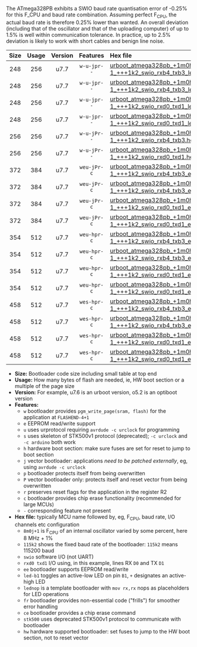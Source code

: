 The ATmega328PB exhibits a SWIO baud rate quantisation error of -0.25% for this F_CPU and baud rate combination. Assuming perfect F<sub>CPU</sub>, the actual baud rate is therefore 0.25% lower than wanted. An overall deviation (including that of the oscillator and that of the uploading computer) of up to 1.5% is well within communication tolerance. In practice, up to 2.5% deviation is likely to work with short cables and benign line noise.

|Size|Usage|Version|Features|Hex file|
|:-:|:-:|:-:|:-:|:--|
|248|256|u7.7|`w-u-jpr--`|[urboot_atmega328pb_+1m0h-1_+++1k2_swio_rxb4_txb3_led+b5.hex](https://raw.githubusercontent.com/stefanrueger/urboot.hex/main/mcus/atmega328pb/internal_oscillator/fcpu_+1m0h-1/br_+++1k2/urboot_atmega328pb_+1m0h-1_+++1k2_swio_rxb4_txb3_led+b5.hex)|
|248|256|u7.7|`w-u-jpr--`|[urboot_atmega328pb_+1m0h-1_+++1k2_swio_rxb4_txb3_lednop.hex](https://raw.githubusercontent.com/stefanrueger/urboot.hex/main/mcus/atmega328pb/internal_oscillator/fcpu_+1m0h-1/br_+++1k2/urboot_atmega328pb_+1m0h-1_+++1k2_swio_rxb4_txb3_lednop.hex)|
|248|256|u7.7|`w-u-jpr--`|[urboot_atmega328pb_+1m0h-1_+++1k2_swio_rxd0_txd1_led+b5.hex](https://raw.githubusercontent.com/stefanrueger/urboot.hex/main/mcus/atmega328pb/internal_oscillator/fcpu_+1m0h-1/br_+++1k2/urboot_atmega328pb_+1m0h-1_+++1k2_swio_rxd0_txd1_led+b5.hex)|
|248|256|u7.7|`w-u-jpr--`|[urboot_atmega328pb_+1m0h-1_+++1k2_swio_rxd0_txd1_lednop.hex](https://raw.githubusercontent.com/stefanrueger/urboot.hex/main/mcus/atmega328pb/internal_oscillator/fcpu_+1m0h-1/br_+++1k2/urboot_atmega328pb_+1m0h-1_+++1k2_swio_rxd0_txd1_lednop.hex)|
|256|256|u7.7|`w-u-jPr--`|[urboot_atmega328pb_+1m0h-1_+++1k2_swio_rxb4_txb3.hex](https://raw.githubusercontent.com/stefanrueger/urboot.hex/main/mcus/atmega328pb/internal_oscillator/fcpu_+1m0h-1/br_+++1k2/urboot_atmega328pb_+1m0h-1_+++1k2_swio_rxb4_txb3.hex)|
|256|256|u7.7|`w-u-jPr--`|[urboot_atmega328pb_+1m0h-1_+++1k2_swio_rxd0_txd1.hex](https://raw.githubusercontent.com/stefanrueger/urboot.hex/main/mcus/atmega328pb/internal_oscillator/fcpu_+1m0h-1/br_+++1k2/urboot_atmega328pb_+1m0h-1_+++1k2_swio_rxd0_txd1.hex)|
|372|384|u7.7|`weu-jPr-c`|[urboot_atmega328pb_+1m0h-1_+++1k2_swio_rxb4_txb3_ee_led+b5_fr_ce.hex](https://raw.githubusercontent.com/stefanrueger/urboot.hex/main/mcus/atmega328pb/internal_oscillator/fcpu_+1m0h-1/br_+++1k2/urboot_atmega328pb_+1m0h-1_+++1k2_swio_rxb4_txb3_ee_led+b5_fr_ce.hex)|
|372|384|u7.7|`weu-jPr-c`|[urboot_atmega328pb_+1m0h-1_+++1k2_swio_rxb4_txb3_ee_lednop_fr_ce.hex](https://raw.githubusercontent.com/stefanrueger/urboot.hex/main/mcus/atmega328pb/internal_oscillator/fcpu_+1m0h-1/br_+++1k2/urboot_atmega328pb_+1m0h-1_+++1k2_swio_rxb4_txb3_ee_lednop_fr_ce.hex)|
|372|384|u7.7|`weu-jPr-c`|[urboot_atmega328pb_+1m0h-1_+++1k2_swio_rxd0_txd1_ee_led+b5_fr_ce.hex](https://raw.githubusercontent.com/stefanrueger/urboot.hex/main/mcus/atmega328pb/internal_oscillator/fcpu_+1m0h-1/br_+++1k2/urboot_atmega328pb_+1m0h-1_+++1k2_swio_rxd0_txd1_ee_led+b5_fr_ce.hex)|
|372|384|u7.7|`weu-jPr-c`|[urboot_atmega328pb_+1m0h-1_+++1k2_swio_rxd0_txd1_ee_lednop_fr_ce.hex](https://raw.githubusercontent.com/stefanrueger/urboot.hex/main/mcus/atmega328pb/internal_oscillator/fcpu_+1m0h-1/br_+++1k2/urboot_atmega328pb_+1m0h-1_+++1k2_swio_rxd0_txd1_ee_lednop_fr_ce.hex)|
|354|512|u7.7|`weu-hpr-c`|[urboot_atmega328pb_+1m0h-1_+++1k2_swio_rxb4_txb3_ee_led+b5_fr_ce_hw.hex](https://raw.githubusercontent.com/stefanrueger/urboot.hex/main/mcus/atmega328pb/internal_oscillator/fcpu_+1m0h-1/br_+++1k2/urboot_atmega328pb_+1m0h-1_+++1k2_swio_rxb4_txb3_ee_led+b5_fr_ce_hw.hex)|
|354|512|u7.7|`weu-hpr-c`|[urboot_atmega328pb_+1m0h-1_+++1k2_swio_rxb4_txb3_ee_lednop_fr_ce_hw.hex](https://raw.githubusercontent.com/stefanrueger/urboot.hex/main/mcus/atmega328pb/internal_oscillator/fcpu_+1m0h-1/br_+++1k2/urboot_atmega328pb_+1m0h-1_+++1k2_swio_rxb4_txb3_ee_lednop_fr_ce_hw.hex)|
|354|512|u7.7|`weu-hpr-c`|[urboot_atmega328pb_+1m0h-1_+++1k2_swio_rxd0_txd1_ee_led+b5_fr_ce_hw.hex](https://raw.githubusercontent.com/stefanrueger/urboot.hex/main/mcus/atmega328pb/internal_oscillator/fcpu_+1m0h-1/br_+++1k2/urboot_atmega328pb_+1m0h-1_+++1k2_swio_rxd0_txd1_ee_led+b5_fr_ce_hw.hex)|
|354|512|u7.7|`weu-hpr-c`|[urboot_atmega328pb_+1m0h-1_+++1k2_swio_rxd0_txd1_ee_lednop_fr_ce_hw.hex](https://raw.githubusercontent.com/stefanrueger/urboot.hex/main/mcus/atmega328pb/internal_oscillator/fcpu_+1m0h-1/br_+++1k2/urboot_atmega328pb_+1m0h-1_+++1k2_swio_rxd0_txd1_ee_lednop_fr_ce_hw.hex)|
|458|512|u7.7|`wes-hpr-c`|[urboot_atmega328pb_+1m0h-1_+++1k2_swio_rxb4_txb3_ee_led+b5_fr_ce_stk500_hw.hex](https://raw.githubusercontent.com/stefanrueger/urboot.hex/main/mcus/atmega328pb/internal_oscillator/fcpu_+1m0h-1/br_+++1k2/urboot_atmega328pb_+1m0h-1_+++1k2_swio_rxb4_txb3_ee_led+b5_fr_ce_stk500_hw.hex)|
|458|512|u7.7|`wes-hpr-c`|[urboot_atmega328pb_+1m0h-1_+++1k2_swio_rxb4_txb3_ee_lednop_fr_ce_stk500_hw.hex](https://raw.githubusercontent.com/stefanrueger/urboot.hex/main/mcus/atmega328pb/internal_oscillator/fcpu_+1m0h-1/br_+++1k2/urboot_atmega328pb_+1m0h-1_+++1k2_swio_rxb4_txb3_ee_lednop_fr_ce_stk500_hw.hex)|
|458|512|u7.7|`wes-hpr-c`|[urboot_atmega328pb_+1m0h-1_+++1k2_swio_rxd0_txd1_ee_led+b5_fr_ce_stk500_hw.hex](https://raw.githubusercontent.com/stefanrueger/urboot.hex/main/mcus/atmega328pb/internal_oscillator/fcpu_+1m0h-1/br_+++1k2/urboot_atmega328pb_+1m0h-1_+++1k2_swio_rxd0_txd1_ee_led+b5_fr_ce_stk500_hw.hex)|
|458|512|u7.7|`wes-hpr-c`|[urboot_atmega328pb_+1m0h-1_+++1k2_swio_rxd0_txd1_ee_lednop_fr_ce_stk500_hw.hex](https://raw.githubusercontent.com/stefanrueger/urboot.hex/main/mcus/atmega328pb/internal_oscillator/fcpu_+1m0h-1/br_+++1k2/urboot_atmega328pb_+1m0h-1_+++1k2_swio_rxd0_txd1_ee_lednop_fr_ce_stk500_hw.hex)|

- **Size:** Bootloader code size including small table at top end
- **Usage:** How many bytes of flash are needed, ie, HW boot section or a multiple of the page size
- **Version:** For example, u7.6 is an urboot version, o5.2 is an optiboot version
- **Features:**
  + `w` bootloader provides `pgm_write_page(sram, flash)` for the application at `FLASHEND-4+1`
  + `e` EEPROM read/write support
  + `u` uses urprotocol requiring `avrdude -c urclock` for programming
  + `s` uses skeleton of STK500v1 protocol (deprecated); `-c urclock` and `-c arduino` both work
  + `h` hardware boot section: make sure fuses are set for reset to jump to boot section
  + `j` vector bootloader: applications *need to be patched externally*, eg, using `avrdude -c urclock`
  + `p` bootloader protects itself from being overwritten
  + `P` vector bootloader only: protects itself and reset vector from being overwritten
  + `r` preserves reset flags for the application in the register R2
  + `c` bootloader provides chip erase functionality (recommended for large MCUs)
  + `-` corresponding feature not present
- **Hex file:** typically MCU name followed by, eg, F<sub>CPU</sub>, baud rate, I/O channels etc configuration
  + `8m0j+1` is F<sub>CPU</sub> of an internal oscillator varied by some percent, here 8 MHz + 1%
  + `115k2` shows the fixed baud rate of the bootloader: `115k2` means 115200 baud
  + `swio` software I/O (not UART)
  + `rxd0 txd1` I/O using, in this example, lines RX `D0` and TX `D1`
  + `ee` bootloader supports EEPROM read/write
  + `led-b1` toggles an active-low LED on pin `B1`, `+` designates an active-high LED
  + `lednop` is a template bootloader with `mov rx,rx` nops as placeholders for LED operations
  + `fr` bootloader provides non-essential code ("frills") for smoother error handling
  + `ce` bootloader provides a chip erase command
  + `stk500` uses deprecated STK500v1 protocol to communicate with bootloader
  + `hw` hardware supported bootloader: set fuses to jump to the HW boot section, not to reset vector
